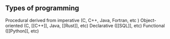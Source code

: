 ## Types of programming
Procedural derived from imperative (C, C++, Java, Fortran, etc )
Object-oriented (C,  [[C++]], Java, [[Rust]], etc)
Declarative ([[SQL]], etc)
Functional ([[Python]], etc)
